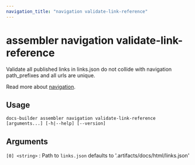 ```yaml
---
navigation_title: "navigation validate-link-reference"
---
```


# assembler navigation validate-link-reference

Validate all published links in links.json do not collide with navigation path_prefixes and all urls are unique.

Read more about [navigation](../../configure/site/navigation.md).

## Usage

```
docs-builder assembler navigation validate-link-reference [arguments...] [-h|--help] [--version]
```

## Arguments

`[0] <string>`
:   Path to `links.json` defaults to '.artifacts/docs/html/links.json'
